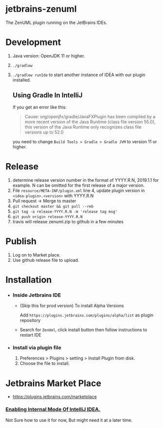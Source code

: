 # jetbrains-zenuml
The ZenUML plugin running on the JetBrains IDEs.

# Development
1. Java version: OpenJDK 11 or higher.
1. `./gradlew`
1. `./gradlew runIde` to start another instance of IDEA with our plugin installed.
    ## Using Gradle In IntelliJ
    If you get an error like this:
    > Cause: org/openjfx/gradle/JavaFXPlugin has been compiled by a more recent version of the Java Runtime (class file version 55.0), this version of the Java Runtime only recognizes class file versions up to 52.0

    you need to change `Build Tools > Gradle > Gradle JVM` to version 11 or higher.


# Release
1. determine release version number in the format of YYYY.R.N, 2019.1.1 for example. N can be omitted for the first release of a major version.
1. File `resource/META-INF/plugin.xml` line 4, update plugin version in `<idea-plugin>.<version>` with YYYY.R.N
1. Pull request -> Merge to master
1. `git checkout master && git pull --reb`
1. `git tag -a release-YYYY.R.N -m 'release tag msg'`
1. `git push origin release-YYYY.R.N`
1. travis will release zenuml.zip to github in a few minutes

# Publish
1. Log on to Market place.
1. Use github release file to upload.

# Installation
* ### Inside Jetbrains IDE
    * (Skip this for prod version) To install Alpha Versions 
        
      Add `https://plugins.jetbrains.com/plugins/alpha/list` as plugin repository
       
    * Search for `ZenUml`, click install button then follow instructions to restart IDE 
    
* ### Install via plugin file
    1. Preferences > Plugins > setting > Install Plugin from disk.
    1. Choose the file to install.

# Jetbrains Market Place 
* https://plugins.jetbrains.com/marketplace

### [Enabling Internal Mode Of IntelliJ IDEA.](http://www.jetbrains.org/intellij/sdk/docs/reference_guide/internal_actions/enabling_internal.html)
Not Sure how to use it for  now, But might need it at a later time.
